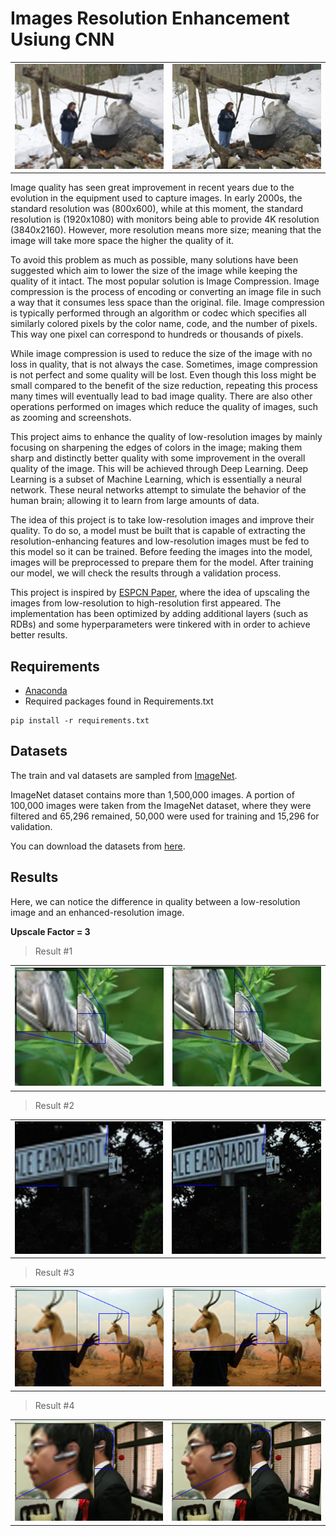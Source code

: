 # Images Resolution Enhancement Usiung CNN

<table>
  <tr>
    <td>
     <img src="Images/Picture_LR.png"/>
    </td>
    <td>
     <img src="Images/Picture_ER.png"/>
    </td>
  </tr>
</table>

Image quality has seen great improvement in recent years due to the evolution in the equipment used to capture images. In early 2000s, the standard resolution was (800x600), while at this moment, the standard resolution is (1920x1080) with monitors being able to provide 4K resolution (3840x2160). However, more resolution means more size; meaning that the image will take more space the higher the quality of it. 

To avoid this problem as much as possible, many solutions have been suggested which aim to lower the size of the image while keeping the quality of it intact. The most popular solution is Image Compression. Image compression is the process of encoding or converting an image file in such a way that it consumes less space than the original. file. Image compression is typically performed through an algorithm or codec which specifies all similarly colored pixels by the color name, code, and the number of pixels. This way one pixel can correspond to hundreds or thousands of pixels.

While image compression is used to reduce the size of the image with no loss in quality, that is not always the case. Sometimes, image compression is not perfect and some quality will be lost. Even though this loss might be small compared to the benefit of the size reduction, repeating this process many times will eventually lead to bad image quality. There are also other operations performed on images which reduce the quality of images, such as zooming and screenshots.

This project aims to enhance the quality of low-resolution images by mainly focusing on sharpening the edges of colors in the image; making them sharp and distinctly better quality with some improvement in the overall quality of the image. This will be achieved through Deep Learning. Deep Learning is a subset of Machine Learning, which is essentially a neural network. These neural networks attempt to simulate the behavior of the human brain; allowing it to learn from large amounts of data.

The idea of this project is to take low-resolution images and improve their quality. To do so, a model must be built that is capable of extracting the resolution-enhancing features and low-resolution images must be fed to this model so it can be trained. Before feeding the images into the model, images will be preprocessed to prepare them for the model. After training our model, we will check the results through a validation process.

This project is inspired by [ESPCN Paper](https://arxiv.org/abs/1609.05158), where the idea of upscaling the images from low-resolution to high-resolution first appeared. The implementation has been optimized by adding additional layers (such as RDBs) and some hyperparameters were tinkered with in order to achieve better results.

## Requirements
- [Anaconda](https://www.anaconda.com/download/)
- Required packages found in Requirements.txt
```
pip install -r requirements.txt
```

## Datasets

The train and val datasets are sampled from [ImageNet](https://www.image-net.org/download.php).

ImageNet dataset contains more than 1,500,000 images. A portion of 100,000 images were taken from the ImageNet dataset, where they were filtered and 65,296 remained, 50,000 were used for training and 15,296 for validation.

You can download the datasets from [here](https://www.kaggle.com/competitions/imagenet-object-localization-challenge/data).

## Results

Here, we can notice the difference in quality between a low-resolution image and an enhanced-resolution image.

**Upscale Factor = 3**

> Result #1

<table>
  <tr>
    <td>
     <img src="Images/Bird_LR.png"/>
    </td>
    <td>
     <img src="Images/Bird_ER.png"/>
    </td>
  </tr>
</table>

> Result #2

<table>
  <tr>
    <td>
     <img src="Images/Sign_LR.png"/>
    </td>
    <td>
     <img src="Images/Sign_ER.png"/>
    </td>
  </tr>
</table>

> Result #3

<table>
  <tr>
    <td>
     <img src="Images/Animal_LR.png"/>
    </td>
    <td>
     <img src="Images/Animal_ER.png"/>
    </td>
  </tr>
</table>

> Result #4

<table>
  <tr>
    <td>
     <img src="Images/Person_LR.png"/>
    </td>
    <td>
     <img src="Images/Person_ER.png"/>
    </td>
  </tr>
</table>
